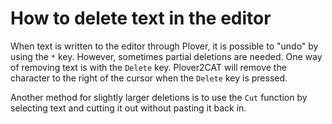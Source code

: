 # How to delete text in the editor

When text is written to the editor through Plover, it is possible to "undo" by using the `*` key. However, sometimes partial deletions are needed. One way of removing text is with the `Delete` key. Plover2CAT will remove the character to the right of the cursor when the `Delete` key is pressed.

Another method for slightly larger deletions is to use the `Cut` function by selecting text and cutting it out without pasting it back in.
